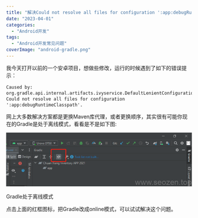 ```yaml
---
title: "解决Could not resolve all files for configuration ':app:debugRuntimeClasspath'等问题"
date: "2023-04-01"
categories: 
  - "Android开发"
tags: 
  - "Android开发常见问题"
coverImage: "android-gradle.png"
---
```


我今天打开以前的一个安卓项目，想做些修改，运行的时候遇到了如下的错误提示：
```
Caused by: org.gradle.api.internal.artifacts.ivyservice.DefaultLenientConfiguration$ArtifactResolveException: Could not resolve all files for configuration ':app:debugRuntimeClasspath'.
```
网上大多数解决方案都是更换Maven库代理，或者更换顺序，其实很有可能你现在的Gradle是处于离线模式，看看是不是如下图:

![](images/image.png)

Gradle处于离线模式

点击上面的红框图标，把Gradle改成online模式，可以试试解决这个问题。
